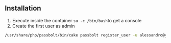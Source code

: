 ## Installation

1. Execute inside the container `su -c /bin/bash`to get a console
2. Create the first user as admin

```bash
/usr/share/php/passbolt/bin/cake passbolt register_user -u alessandro@yourdomain.ext -f Alessandro -l Pasqualini -r admin
```